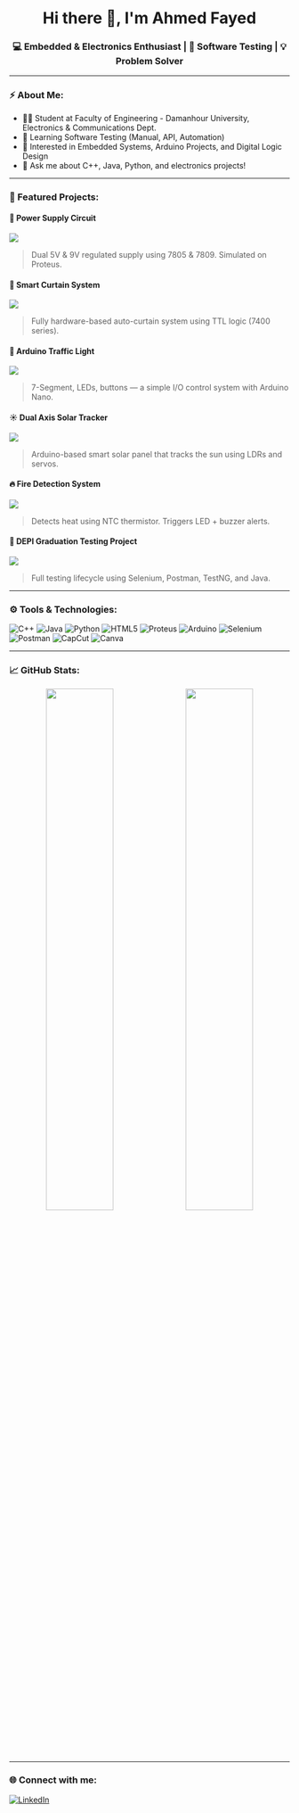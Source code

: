 <h1 align="center">Hi there 👋, I'm Ahmed Fayed</h1>
<h3 align="center">💻 Embedded & Electronics Enthusiast | 🎯 Software Testing | 💡 Problem Solver</h3>

---

### ⚡ About Me:
- 🧑‍🎓 Student at Faculty of Engineering - Damanhour University, Electronics & Communications Dept.
- 🧪 Learning Software Testing (Manual, API, Automation)
- 🔧 Interested in Embedded Systems, Arduino Projects, and Digital Logic Design
- 💬 Ask me about C++, Java, Python, and electronics projects!

---

### 🔋 Featured Projects:

#### 🔌 Power Supply Circuit  
[![](https://img.shields.io/badge/Circuit-Power%20Supply-orange?style=flat-square&logo=capacitor)](#)
> Dual 5V & 9V regulated supply using 7805 & 7809. Simulated on Proteus.

#### 🧠 Smart Curtain System  
[![](https://img.shields.io/badge/Logic%20Gates-Curtain%20Control-blue?style=flat-square&logo=logstash)](#)
> Fully hardware-based auto-curtain system using TTL logic (7400 series).

#### 🚦 Arduino Traffic Light  
[![](https://img.shields.io/badge/Arduino-Traffic%20System-lightgreen?style=flat-square&logo=arduino)](#)
> 7-Segment, LEDs, buttons — a simple I/O control system with Arduino Nano.

#### ☀️ Dual Axis Solar Tracker  
[![](https://img.shields.io/badge/Solar%20Energy-Tracking%20System-yellow?style=flat-square&logo=solarcamp)](#)
> Arduino-based smart solar panel that tracks the sun using LDRs and servos.

#### 🔥 Fire Detection System  
[![](https://img.shields.io/badge/Fire%20Control-Safety%20Project-red?style=flat-square&logo=firefox-browser)](#)
> Detects heat using NTC thermistor. Triggers LED + buzzer alerts.

#### 🧪 DEPI Graduation Testing Project  
[![](https://img.shields.io/badge/Testing%20Project-DEPI-blueviolet?style=flat-square&logo=testcafe)](#)
> Full testing lifecycle using Selenium, Postman, TestNG, and Java.

---

### ⚙️ Tools & Technologies:

![C++](https://img.shields.io/badge/C++-00599C?style=flat-square&logo=c%2B%2B&logoColor=white)
![Java](https://img.shields.io/badge/Java-ED8B00?style=flat-square&logo=java&logoColor=white)
![Python](https://img.shields.io/badge/Python-3776AB?style=flat-square&logo=python&logoColor=white)
![HTML5](https://img.shields.io/badge/HTML5-E34F26?style=flat-square&logo=html5&logoColor=white)
![Proteus](https://img.shields.io/badge/Proteus-Circuit%20Sim-blue?style=flat-square)
![Arduino](https://img.shields.io/badge/Arduino-Microcontroller-00979D?style=flat-square&logo=arduino)
![Selenium](https://img.shields.io/badge/Selenium-Automation-43B02A?style=flat-square&logo=selenium)
![Postman](https://img.shields.io/badge/Postman-API-orange?style=flat-square&logo=postman)
![CapCut](https://img.shields.io/badge/CapCut-Video%20Editor-black?style=flat-square)
![Canva](https://img.shields.io/badge/Canva-Design-00C4CC?style=flat-square&logo=canva)

---

### 📈 GitHub Stats:
<p align="center">
  <img src="https://github-readme-stats.vercel.app/api?username=ahmedfayed&show_icons=true&theme=radical" width="49%" />
  <img src="https://github-readme-streak-stats.herokuapp.com?user=ahmedfayed&theme=radical" width="49%" />
</p>


---

### 🌐 Connect with me:
[![LinkedIn](https://img.shields.io/badge/LinkedIn-blue?logo=linkedin&style=for-the-badge)](https://www.linkedin.com/in/ahmedsaadfayed)
